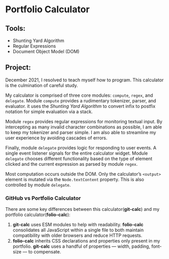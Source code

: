 # Portfolio Calculator

## Tools:
- Shunting Yard Algorithm
- Regular Expressions
- Document Object Model (DOM)

## Project:

December 2021, I resolved to teach myself how to program. This calculator is the culmination of careful study.

My calculator is comprised of three core modules: `compute`, `regex`, and `delegate`. Module `compute` provides
a rudimentary tokenizer, parser, and evaluator. it uses the *Shunting Yard Algorithm* to convert infix to postfix
notation for simple evaluation via a stack.

Module `regex` provides regular expressions for monitoring textual input. By intercepting as many invalid
character combinations as possible, I am able to keep my tokenizer and parser simple. I am also able to
streamline my user experience by avoiding cascades of errors.

Finally, module `delegate` provides logic for responding to user events. A single event listener signals for
the entire calculator widget. Module `delegate` chooses different functionality based on the type of element
clicked and the current expression as parsed by module `regex`.

Most computation occurs outside the DOM. Only the calculator’s `<output>` element is mutated via the
`Node.textContent` property. This is also controlled by module `delegate`.

### GitHub vs Portfolio Calculator
There are some key differences between this calculator(**git-calc**) and my portfolio calculator(**folio-calc**):
1. **git-calc** uses ESM modules to help with readability. **folio-calc** consolidates all JavaScript within a single
   file to both maintain compatibility with older browsers and reduce HTTP requests.
3. **folio-calc** inherits CSS declarations and properties only present in my portfolio. **git-calc** uses a handful
   of properties — width, padding, font-size — to compensate.
